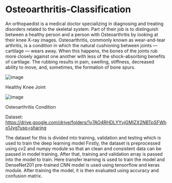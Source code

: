 # Osteoarthritis-Classification
An orthopaedist is a medical doctor specializing in diagnosing and treating disorders related to the skeletal system. Part of their job is to distinguish between a healthy person and a person with Osteoarthritis by looking at their knee X-ray images.
Osteoarthritis, commonly known as wear-and-tear arthritis, is a condition in which the natural cushioning between joints — cartilage — wears away. When this happens, the bones of the joints rub more closely against one another with less of the shock-absorbing benefits of cartilage. The rubbing results in pain, swelling, stiffness, decreased ability to move, and, sometimes, the formation of bone spurs.



![image](https://user-images.githubusercontent.com/92297330/179763762-219a0bde-dcb6-4570-b82c-7221eeac4e0b.png)


Healthy Knee Joint



![image](https://user-images.githubusercontent.com/92297330/179763801-559e5e07-2f30-4941-a1ae-4b033c7e5cec.png)


Osteoarthritis Condition


Dataset: https://drive.google.com/drive/folders/1y7AO4RHDLYYvjGMlZX2NBTpSFWho1Jyg?usp=sharing


The dataset for this is divided into training, validation and testing which is used to train the deep learning model
Firstly, the dataset is preprocessed using cv2 and numpy module so that an clean and consistent data can be passed in model training.
After that, training and validation array is passed into the model to train. Here transfer learning is used to train the model and DenseNet201 pre-trained CNN model is used using tensorflow and keras module.
After training the model, it is then evaluated using accuracy and confusion matrix.
